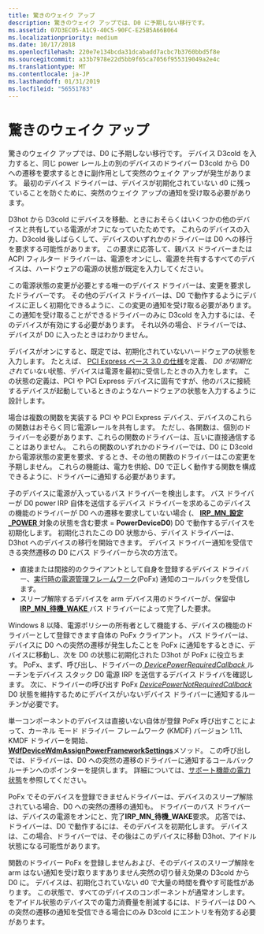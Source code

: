 ```yaml
---
title: 驚きのウェイク アップ
description: 驚きのウェイク アップでは、D0 に予期しない移行です。
ms.assetid: 07D3EC05-A1C9-40C5-90FC-E25B5A66B064
ms.localizationpriority: medium
ms.date: 10/17/2018
ms.openlocfilehash: 220e7e134bcda31dcabadd7acbc7b3760bbd5f8e
ms.sourcegitcommit: a33b7978e22d5bb9f65ca7056f955319049a2e4c
ms.translationtype: MT
ms.contentlocale: ja-JP
ms.lasthandoff: 01/31/2019
ms.locfileid: "56551783"
---
```

# <a name="surprise-wake-up"></a>驚きのウェイク アップ


驚きのウェイク アップでは、D0 に予期しない移行です。 デバイス D3cold を入力すると、同じ power レール上の別のデバイスのドライバー D3cold から D0 への遷移を要求するときに副作用として突然のウェイク アップが発生があります。 最初のデバイス ドライバーは、デバイスが初期化されていない d0 に残っていることを防ぐために、突然のウェイク アップの通知を受け取る必要があります。

D3hot から D3cold にデバイスを移動、ときにおそらくはいくつかの他のデバイスと共有している電源がオフになっていたためです。 これらのデバイスの入力、D3cold 後しばらくして、デバイスのいずれかのドライバーは D0 への移行を要求する可能性があります。 この要求に応答して、親バス ドライバーまたは ACPI フィルター ドライバーは、電源をオンにし、電源を共有するすべてのデバイスは、ハードウェアの電源の状態が既定を入力してください。

この電源状態の変更が必要とする唯一のデバイス ドライバーは、変更を要求したドライバーです。 その他のデバイス ドライバーは、D0 で動作するようにデバイスに正しく初期化できるように、この変更の通知を受け取る必要があります。 この通知を受け取ることができるドライバーのみに D3cold を入力するには、そのデバイスが有効にする必要があります。 それ以外の場合、ドライバーでは、デバイスが D0 に入ったときはわかりません。

デバイスがオンにすると、既定では、初期化されていないハードウェアの状態を入力します。 たとえば、 [PCI Express ベース 3.0 の仕様](http://www.pcisig.com/specifications/pciexpress/specifications/)を定義、 *D0 が初期化されていない*状態、デバイスは電源を最初に受信したときの入力をします。 この状態の定義は、PCI や PCI Express デバイスに固有ですが、他のバスに接続するデバイスが起動しているときのようなハードウェアの状態を入力するように設計します。

場合は複数の関数を実装する PCI や PCI Express デバイス、デバイスのこれらの関数はおそらく同じ電源レールを共有します。 ただし、各関数は、個別のドライバーを必要があります、これらの関数のドライバーは、互いに直接通信することはありません。 これらの関数のいずれかのドライバーでは、D0 に D3cold から電源状態の変更を要求、するとき、その他の関数のドライバーはこの変更を予期しません。 これらの機能は、電力を供給、D0 で正しく動作する関数を構成できるように、ドライバーに通知する必要があります。

子のデバイスに電源が入っているバス ドライバーを検出します。 バス ドライバーが D0 power IRP 自体を送信するデバイス ドライバーを求めるこのデバイスの機能のドライバーが D0 への遷移を要求していない場合 (、 [ **IRP\_MN\_設定\_POWER** ](https://msdn.microsoft.com/library/windows/hardware/ff551744)対象の状態を含む要求 = **PowerDeviceD0**) D0 で動作するデバイスを初期化します。 初期化されたこの D0 状態から、デバイス ドライバーは、D3hot へのデバイスの移行を開始できます。 デバイス ドライバー通知を受信できる突然遷移の D0 にバス ドライバーから次の方法で。

-   直接または間接的のクライアントとして自身を登録するデバイス ドライバー、[実行時の電源管理フレームワーク](overview-of-the-power-management-framework.md)(PoFx) 通知のコールバックを受信します。
-   スリープ解除するデバイスを arm デバイス用のドライバーが、保留中[ **IRP\_MN\_待機\_WAKE** ](https://msdn.microsoft.com/library/windows/hardware/ff551766)バス ドライバーによって完了した要求。

Windows 8 以降、電源ポリシーの所有者として機能する、デバイスの機能のドライバーとして登録できます自体の PoFx クライアント。 バス ドライバーは、デバイスに D0 への突然の遷移が発生したことを PoFx に通知をするときに、デバイスに移動し、次を D0 の状態に初期化された D3hot が PoFx に役立ちます。 PoFx、まず、呼び出し、ドライバーの[ *DevicePowerRequiredCallback* ](https://msdn.microsoft.com/library/windows/hardware/hh450949)ルーチンをデバイス スタック D0 電源 IRP を送信するデバイス ドライバを確認します。 次に、ドライバーの呼び出す PoFx [ *DevicePowerNotRequiredCallback* ](https://msdn.microsoft.com/library/windows/hardware/hh450946) D0 状態を維持するためにデバイスがいないデバイス ドライバーに通知するルーチンが必要です。

単一コンポーネントのデバイスは直接いない自体が登録 PoFx 呼び出すことによって、カーネル モード ドライバー フレームワーク (KMDF) バージョン 1.11、KMDF ドライバーを開始、 [ **WdfDeviceWdmAssignPowerFrameworkSettings**](https://msdn.microsoft.com/library/windows/hardware/hh451097)メソッド。 この呼び出しでは、ドライバーは、D0 への突然の遷移のドライバーに通知するコールバック ルーチンへのポインターを提供します。 詳細については、[サポート機能の電力状態](https://msdn.microsoft.com/library/windows/hardware/hh451017)を参照してください。

PoFx でそのデバイスを登録できませんドライバーは、デバイスのスリープ解除されている場合、D0 への突然の遷移の通知も。 ドライバーのバス ドライバーは、デバイスの電源をオンにと、完了**IRP\_MN\_待機\_WAKE**要求。 応答では、ドライバーは、D0 で動作するには、そのデバイスを初期化します。 デバイスは、この場合、ドライバーでは、その後はこのデバイスに移動 D3hot、アイドル状態になる可能性があります。

関数のドライバー PoFx を登録しませんおよび、そのデバイスのスリープ解除を arm はない通知を受け取りますありません突然の切り替え効果の D3cold から D0 に。 デバイスは、初期化されていない d0 で大量の時間を費やす可能性があります。 この状態で、すべてのデバイスのコンポーネントが通常オンします。 をアイドル状態のデバイスでの電力消費量を削減するには、ドライバーは D0 への突然の遷移の通知を受信できる場合にのみ D3cold にエントリを有効する必要があります。

 

 





